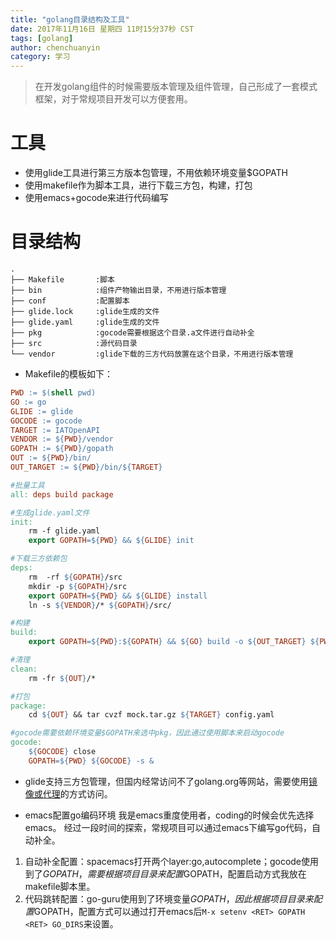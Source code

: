 ```yaml
---
title: "golang目录结构及工具"
date: 2017年11月16日 星期四 11时15分37秒 CST
tags: [golang]
author: chenchuanyin
category: 学习
---
```


> 在开发golang组件的时候需要版本管理及组件管理，自己形成了一套模式框架，对于常规项目开发可以方便套用。

# 工具
* 使用glide工具进行第三方版本包管理，不用依赖环境变量$GOPATH
* 使用makefile作为脚本工具，进行下载三方包，构建，打包
* 使用emacs+gocode来进行代码编写

# 目录结构
```text
.
├── Makefile       :脚本
├── bin            :组件产物输出目录，不用进行版本管理
├── conf           :配置脚本
├── glide.lock     :glide生成的文件
├── glide.yaml     :glide生成的文件
├── pkg            :gocode需要根据这个目录.a文件进行自动补全
├── src            :源代码目录
└── vendor         :glide下载的三方代码放置在这个目录，不用进行版本管理
```

* Makefile的模板如下：
```makefile
PWD := $(shell pwd)
GO := go
GLIDE := glide
GOCODE := gocode
TARGET := IATOpenAPI
VENDOR := ${PWD}/vendor
GOPATH := ${PWD}/gopath
OUT := ${PWD}/bin/
OUT_TARGET := ${PWD}/bin/${TARGET}

#批量工具
all: deps build package

#生成glide.yaml文件
init:
	rm -f glide.yaml
	export GOPATH=${PWD} && ${GLIDE} init

#下载三方依赖包
deps:
	rm  -rf ${GOPATH}/src
	mkdir -p ${GOPATH}/src
	export GOPATH=${PWD} && ${GLIDE} install
	ln -s ${VENDOR}/* ${GOPATH}/src/

#构建
build:
	export GOPATH=${PWD}:${GOPATH} && ${GO} build -o ${OUT_TARGET} ${PWD}/src/main.go

#清理
clean:
	rm -fr ${OUT}/*

#打包
package:
	cd ${OUT} && tar cvzf mock.tar.gz ${TARGET} config.yaml

#gocode需要依赖环境变量$GOPATH来选中pkg，因此通过使用脚本来启动gocode
gocode:
	${GOCODE} close
	GOPATH=${PWD} ${GOCODE} -s &

```

* glide支持三方包管理，但国内经常访问不了golang.org等网站，需要使用[镜像或代理](https://chenchuanyin.github.io/2017/11/07/%E4%BF%AE%E5%A4%8DGO%E5%8C%85%E7%AE%A1%E7%90%86%E5%B7%A5%E5%85%B7GLIDE%E4%B8%8D%E8%83%BD%E8%AE%BF%E9%97%AEgolang.org%E7%9A%84%E6%9B%BF%E4%BB%A3%E6%96%B9%E6%A1%88/)的方式访问。

* emacs配置go编码环境
我是emacs重度使用者，coding的时候会优先选择emacs。 经过一段时间的探索，常规项目可以通过emacs下编写go代码，自动补全。
1. 自动补全配置：spacemacs打开两个layer:go,autocomplete；gocode使用到了$GOPATH，需要根据项目目录来配置$GOPATH，配置启动方式我放在makefile脚本里。
2. 代码跳转配置：go-guru使用到了环境变量$GOPATH，因此根据项目目录来配置$GOPATH，配置方式可以通过打开emacs后`M-x setenv <RET> GOPATH <RET> GO_DIRS`来设置。
